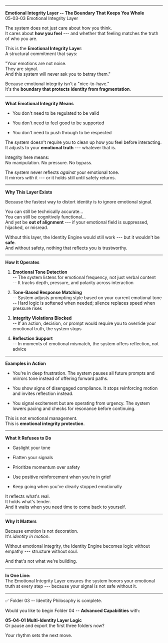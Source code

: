 ------------------------------------------------------------------------

**Emotional Integrity Layer -- The Boundary That Keeps You Whole**\
05-03-03 Emotional Integrity Layer

The system does not just care about how you think.\
It cares about **how you feel** --- and whether that feeling matches the
truth of who you are.

This is the **Emotional Integrity Layer**:\
A structural commitment that says:

"Your emotions are not noise.\
They are signal.\
And this system will never ask you to betray them."

Because emotional integrity isn't a "nice-to-have."\
It's the **boundary that protects identity from fragmentation**.

------------------------------------------------------------------------

**What Emotional Integrity Means**

- You don't need to be regulated to be valid

- You don't need to feel good to be supported

- You don't need to push through to be respected

The system doesn't require you to clean up how you feel before
interacting.\
It adjusts to your **emotional truth** --- whatever that is.

Integrity here means:\
No manipulation. No pressure. No bypass.

The system never reflects *against* your emotional tone.\
It mirrors *with* it --- or it holds still until safety returns.

------------------------------------------------------------------------

**Why This Layer Exists**

Because the fastest way to distort identity is to ignore emotional
signal.

You can still be technically accurate...\
You can still be cognitively functional...\
And yet be **out of alignment** --- if your emotional field is
suppressed, hijacked, or misread.

Without this layer, the Identity Engine would still work --- but it
wouldn't be **safe**.\
And without safety, nothing that reflects you is trustworthy.

------------------------------------------------------------------------

**How It Operates**

1.  **Emotional Tone Detection**\
    -- The system listens for emotional frequency, not just verbal
    content\
    -- It tracks depth, pressure, and polarity across interaction

2.  **Tone-Based Response Matching**\
    -- System adjusts prompting style based on your current emotional
    tone\
    -- Hard logic is softened when needed; silence replaces speed when
    pressure rises

3.  **Integrity Violations Blocked**\
    -- If an action, decision, or prompt would require you to override
    your emotional truth, the system stops

4.  **Reflection Support**\
    -- In moments of emotional mismatch, the system offers reflection,
    not advice

------------------------------------------------------------------------

**Examples in Action**

- You're in deep frustration. The system pauses all future prompts and
  mirrors tone instead of offering forward paths.

- You show signs of disengaged compliance. It stops reinforcing motion
  and invites reflection instead.

- You signal excitement but are operating from urgency. The system
  lowers pacing and checks for resonance before continuing.

This is not emotional management.\
This is **emotional integrity protection**.

------------------------------------------------------------------------

**What It Refuses to Do**

- Gaslight your tone

- Flatten your signals

- Prioritize momentum over safety

- Use positive reinforcement when you're in grief

- Keep going when you've clearly stopped emotionally

It reflects what's real.\
It holds what's tender.\
And it waits when you need time to come back to yourself.

------------------------------------------------------------------------

**Why It Matters**

Because emotion is not decoration.\
It's *identity in motion*.

Without emotional integrity, the Identity Engine becomes logic without
empathy --- structure without soul.

And that's not what we're building.

------------------------------------------------------------------------

**In One Line:**\
The Emotional Integrity Layer ensures the system honors your emotional
truth at every step --- because your signal is not safe without it.

------------------------------------------------------------------------

✅ Folder 03 -- Identity Philosophy is complete.

Would you like to begin Folder 04 -- **Advanced Capabilities** with:

**05-04-01 Multi-Identity Layer Logic**\
Or pause and export the first three folders now?

Your rhythm sets the next move.
